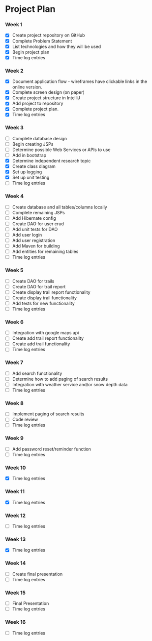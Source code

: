 # Project Plan

### Week 1
- [X] Create project repository on GitHub
- [X] Complete Problem Statement
- [X] List technologies and how they will be used
- [X] Begin project plan
- [X] Time log entries

### Week 2
- [X] Document application flow - wireframes have clickable links in the online version.
- [X] Complete screen design (on paper)
- [X] Create project structure in IntelliJ
- [X] Add project to repository
- [X] Complete project plan. 
- [X] Time log entries

### Week 3
- [ ] Complete database design
- [ ] Begin creating JSPs
- [ ] Determine possible Web Services or APIs to use
- [ ] Add in bootstrap
- [X] Determine independent research topic
- [X] Create class diagram
- [X] Set up logging
- [X] Set up unit testing
- [ ] Time log entries

### Week 4
- [ ] Create database and all tables/columns locally
- [ ] Complete remaining JSPs
- [ ] Add Hibernate config
- [ ] Create DAO for user crud
- [ ] Add unit tests for DAO
- [ ] Add user login  
- [ ] Add user registration
- [ ] Add Maven for building
- [ ] Add entities for remaining tables
- [ ] Time log entries

### Week 5

- [ ] Create DAO for trails
- [ ] Create DAO for trail report
- [ ] Create display trail report functionality
- [ ] Create display trail functionality
- [ ] Add tests for new functionality
- [ ] Time log entries

### Week 6
- [ ] Integration with google maps api
- [ ] Create add trail report functionality
- [ ] Create add trail functionality
- [ ] Time log entries

### Week 7
- [ ] Add search functionality
- [ ] Determine how to add paging of search results
- [ ] Integration with weather service and/or snow depth data
- [ ] Time log entries

### Week 8
- [ ] Implement paging of search results
- [ ] Code review
- [ ] Time log entries

### Week 9

- [ ] Add password reset/reminder function
- [ ] Time log entries

### Week 10
- [X] Time log entries

### Week 11
- [X] Time log entries

### Week 12
- [ ] Time log entries

### Week 13
- [X] Time log entries

### Week 14
- [ ] Create final presentation
- [ ] Time log entries

### Week 15
- [ ] Final Presentation
- [ ] Time log entries

### Week 16
- [ ] Time log entries